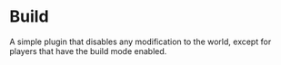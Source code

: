 # Build
A simple plugin that disables any modification to the world, except for players that have the build mode enabled.